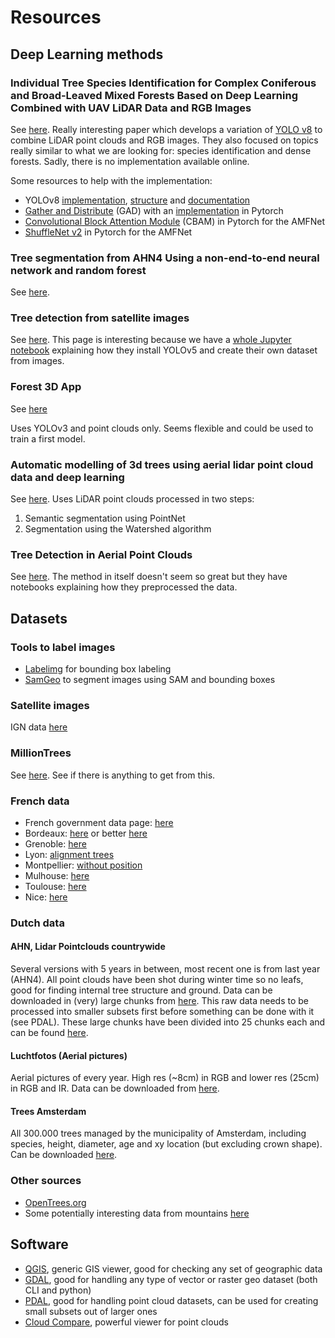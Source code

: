 # Resources

## Deep Learning methods

### Individual Tree Species Identification for Complex Coniferous and Broad-Leaved Mixed Forests Based on Deep Learning Combined with UAV LiDAR Data and RGB Images

See [here](https://www.mdpi.com/1999-4907/15/2/293). Really interesting paper which develops a variation of [YOLO v8](https://github.com/ultralytics/ultralytics) to combine LiDAR point clouds and RGB images. They also focused on topics really similar to what we are looking for: species identification and dense forests. Sadly, there is no implementation available online.

Some resources to help with the implementation:

- YOLOv8 [implementation](https://github.com/ultralytics/ultralytics), [structure](https://github.com/ultralytics/ultralytics/issues/189) and [documentation](https://docs.ultralytics.com/models/yolov8/)
- [Gather and Distribute](https://arxiv.org/pdf/2309.11331.pdf) (GAD) with an [implementation](https://github.com/huawei-noah/Efficient-Computing/tree/master/Detection/Gold-YOLO) in Pytorch
- [Convolutional Block Attention Module](https://github.com/Peachypie98/CBAM) (CBAM) in Pytorch for the AMFNet
- [ShuffleNet v2](https://github.com/pytorch/vision/blob/main/torchvision/models/shufflenetv2.py) in Pytorch for the AMFNet

### Tree segmentation from AHN4 Using a non-end-to-end neural network and random forest

See [here](https://repository.tudelft.nl/islandora/object/uuid%3A5d2ad31c-476e-4048-83f2-a5b4f92494d1).

### Tree detection from satellite images

See [here](https://github.com/talhayavcin/Tree-detection-from-satellite-images). This page is interesting because we have a [whole Jupyter notebook](https://github.com/talhayavcin/Tree-detection-from-satellite-images/blob/main/YOLOv5_Custom_Training.ipynb) explaining how they install YOLOv5 and create their own dataset from images.

### Forest 3D App

See [here](https://github.com/lloydwindrim/forest_3d_app)

Uses YOLOv3 and point clouds only. Seems flexible and could be used to train a first model.

### Automatic modelling of 3d trees using aerial lidar point cloud data and deep learning

See [here](https://ris.utwente.nl/ws/portalfiles/portal/276874011/Kippers2021automatic.pdf). Uses LiDAR point clouds processed in two steps:

1. Semantic segmentation using PointNet
2. Segmentation using the Watershed algorithm

### Tree Detection in Aerial Point Clouds

See [here](https://github.com/Amsterdam-AI-Team/Tree_Detection_in_Aerial_Point_Clouds). The method in itself doesn't seem so great but they have notebooks explaining how they preprocessed the data.

## Datasets

### Tools to label images

- [Labelimg](https://github.com/HumanSignal/labelImg) for bounding box labeling
- [SamGeo](https://samgeo.gishub.org/examples/box_prompts/) to segment images using SAM and bounding boxes

### Satellite images

IGN data [here](https://geoservices.ign.fr/bdortho)

### MillionTrees

See [here](https://milliontrees.idtrees.org/). See if there is anything to get from this.

### French data

- French government data page: [here](https://www.data.gouv.fr/fr/datasets/?page=2&q=arbre)
- Bordeaux: [here](http://www.opendata.bordeaux.fr/content/patrimoine-arbore) or better [here](https://opendata.bordeaux-metropole.fr/explore/dataset/ec_arbre_p/information/?disjunctive.insee)
- Grenoble: [here](https://data.metropolegrenoble.fr/visualisation/information/?id=arbres-grenoble)
- Lyon: [alignment trees](https://data.grandlyon.com/portail/fr/jeux-de-donnees/arbres-alignement-metropole-lyon/donnees)
- Montpellier: [without position](http://data.montpellier3m.fr/dataset/arbres-dalignement-de-montpellier)
- Mulhouse: [here](https://data.mulhouse-alsace.fr/explore/dataset/68224_arbres_alignement/information/)
- Toulouse: [here](https://data.toulouse-metropole.fr/explore/dataset/arbres-urbains/information/)
- Nice: [here](https://opendata.nicecotedazur.org/data/dataset/cartographie-des-arbres-communaux)

### Dutch data

#### AHN, Lidar Pointclouds countrywide

Several versions with 5 years in between, most recent one is from last year (AHN4).
All point clouds have been shot during winter time so no leafs, good for finding internal tree structure and ground.
Data can be downloaded in (very) large chunks from [here](https://ahn.arcgisonline.nl/ahnviewer/).
This raw data needs to be processed into smaller subsets first before something can be done with it (see PDAL).
These large chunks have been divided into 25 chunks each and can be found [here](https://geotiles.citg.tudelft.nl/).

#### Luchtfotos (Aerial pictures)

Aerial pictures of every year. High res (~8cm) in RGB and lower res (25cm) in RGB and IR.
Data can be downloaded from [here](https://www.beeldmateriaal.nl/data-room).

#### Trees Amsterdam

All 300.000 trees managed by the municipality of Amsterdam, including species, height, diameter, age and xy location (but excluding crown shape).
Can be downloaded [here](https://maps.amsterdam.nl/open_geodata/?k=505).

### Other sources

- [OpenTrees.org](https://opentrees.org/)
- Some potentially interesting data from mountains [here](https://esajournals.onlinelibrary.wiley.com/doi/10.1002/ecy.1759)

## Software

- [QGIS](https://qgis.org/en/site/), generic GIS viewer, good for checking any set of geographic data
- [GDAL](https://gdal.org/), good for handling any type of vector or raster geo dataset (both CLI and python)
- [PDAL](https://pdal.io/), good for handling point cloud datasets, can be used for creating small subsets out of larger ones
- [Cloud Compare](https://www.danielgm.net/cc/), powerful viewer for point clouds
